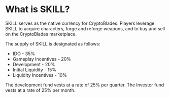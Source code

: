 # What is SKILL?

SKILL serves as the native currency for CryptoBlades. Players leverage SKILL to acquire characters, forge and reforge weapons, and to buy and sell on the CryptoBlades marketplace.

The supply of SKILL is designated as follows:

* IDO - 35%
* Gameplay Incentives - 20%
* Development - 20%
* Initial Liquidity - 15%
* Liquidity Incentives - 10%

The development fund vests at a rate of 25% per quarter. The Investor fund vests at a rate of 25% per month.

